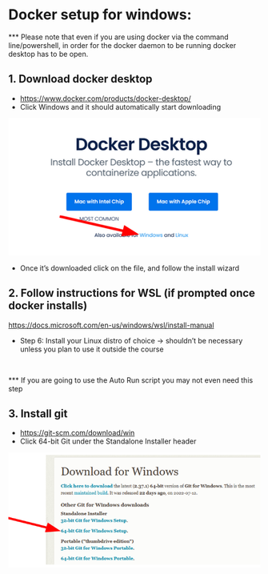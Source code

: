 # Docker setup for windows:

*** Please note that even if you are using docker via the command line/powershell, in order for the docker daemon to be running docker desktop has to be open.

## 1. Download docker desktop  
* https://www.docker.com/products/docker-desktop/  
* Click Windows and it should automatically start downloading

<p align="center">
  <img src="https://github.com/kourtnee/cse1001-novnc/blob/master/images/windows1.png" />
</p>

* Once it’s downloaded click on the file, and follow the install wizard 

## 2. Follow instructions for WSL (if prompted once docker installs)  
https://docs.microsoft.com/en-us/windows/wsl/install-manual

* Step 6: Install your Linux distro of choice -> shouldn’t be necessary unless you plan to use it outside the course

<p>&nbsp;</p>

*** If you are going to use the Auto Run script you may not even need this step
## 3. Install git  
* https://git-scm.com/download/win  
* Click 64-bit Git under the Standalone Installer header

<p align="center">
  <img src="https://github.com/kourtnee/cse1001-novnc/blob/master/images/windows2.png" />
</p>

